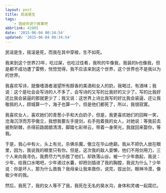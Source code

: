 ```yaml
---
layout: post
title: 民谣是生
tags: 
    - 我给你讲个故事吧
abbrlink: 42805
date: '2015-06-04 00:34:54'
updated: '2015-06-04 00:34:54'
---
```



民谣是生，摇滚是死，而我在其中穿梭，生不如死。

我来到这个世界23年，吃过屎，也吃过佳肴，我吹的牛像我，我装的b也像我，但是都不成功遭了雷劈，恍惚觉得，我不应该来到这个世界，这个世界也不是我以为的世界。

我喜欢写诗，就像嗜酒者渴望所有醇香的美酒和女人的奶，我喝过，有酒味；我说：这个是社会会写诗的人不多了，会写诗的又写的比我好的又少了，写的比我好还比我会装逼的那就更少了；我又说：这世界上诗比我写的好比我会装逼，还让我敬佩的人，顾城算一个，海子也算一个，但是他们都死了，所以，我很寂寞。

我喜欢女人，喜欢她们的青葱小手和大白奶子，但是，我更喜欢她们的回眸一笑，沧海沉浮而芳亭傲立，我想我要左手提剑，右手抱着我的女人，对她说：等我前去披荆斩棘，杀得前路朗朗清清，脚踏七彩祥云，带着一身荣光，我就回来娶你，等我。

于是，我心中有火，头上有光，杀佛杀魔，傲立在华山绝巅。我从不把仇人放在眼里，因为，我说我的眼里只有你。但是，这次我的敌人耍懒，他们不用剑用刀，三个人来向我寻仇，我费尽力气杀胜了他们，却跌落山谷。被一个少年救起，我说：少年，给我口水喝吧，少年递过水囊，却把剑插进了我的胸膛，我说为什么？少年说：你是坏人，那为什么救我？我母亲让我来救你，说完，拔出剑，眼神冷漠，像极少年的我。

然后，我死了，我的女人等不了我，我死在无名的臭水沟，身体和灵魂一起腐烂。
